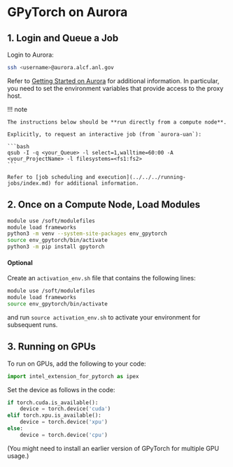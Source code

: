 # GPyTorch on Aurora

## 1. Login and Queue a Job

Login to Aurora:

```bash
ssh <username>@aurora.alcf.anl.gov
```

Refer to [Getting Started on Aurora](../../getting-started-on-aurora.md) for additional information. In particular, you need to set the environment variables that provide access to the proxy host.

!!! note

    The instructions below should be **run directly from a compute node**.

    Explicitly, to request an interactive job (from `aurora-uan`):

    ```bash
    qsub -I -q <your_Queue> -l select=1,walltime=60:00 -A <your_ProjectName> -l filesystems=<fs1:fs2>
    ```

    Refer to [job scheduling and execution](../../../running-jobs/index.md) for additional information.

## 2. Once on a Compute Node, Load Modules

```bash
module use /soft/modulefiles
module load frameworks
python3 -m venv --system-site-packages env_gpytorch
source env_gpytorch/bin/activate
python3 -m pip install gpytorch
```

#### Optional

Create an `activation_env.sh` file that contains the following lines:

```bash
module use /soft/modulefiles
module load frameworks
source env_gpytorch/bin/activate
```

and run `source activation_env.sh` to activate your environment for subsequent runs.

## 3. Running on GPUs

To run on GPUs, add the following to your code:

```python
import intel_extension_for_pytorch as ipex
```

Set the device as follows in the code:

```python
if torch.cuda.is_available():
    device = torch.device('cuda')
elif torch.xpu.is_available():
    device = torch.device('xpu')
else: 
    device = torch.device('cpu')
```

(You might need to install an earlier version of GPyTorch for multiple GPU usage.)